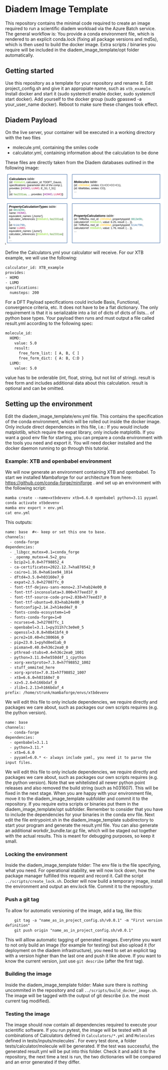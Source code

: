 # Diadem Image Template

This repository contains the minimal code required to create an image required to run a scientific diadem  workload via the Azure Batch service. The general workflow is: You provide a conda environment file, which is rendered to an explicit conda.lock (fixing all package versions and md5s), which is then used to build the docker image.
Extra scripts / binaries you require will be included in the diadem\_image\_template/opt folder automatically.

## Getting started
Use this repository as a template for your repository and rename it. Edit project\_config.sh and give it an appropiate name, such as `xtb_example`. Install docker and start it (sudo systemctl enable docker, sudo systemctl start docker). Add yourself to the docker group (sudo gpasswd -a your\_user\_name docker). Reboot to make sure these changes took effect.

## Diadem Payload
On the live server, your container will be executed in a working directory with the two files

* molecule.yml, containing the smiles code
* calculator.yml, containing information about the calculation to be done

These files are directly taken from the Diadem databases outlined in the following image:
![](docs/images/tablestructure.png)

Define the Calculators.yml your calculator will receive. For our XTB example, we will use the following:

```
calculator_id: XTB_example
provides:
- HOMO
- LUMO
specifications:
  numsteps: 200
```
For a DFT Payload specifications could include Basis, Functional, convergence criteria, etc. It does not have to be a flat dictionary. The only requirement is that it is serializable into a list of dicts of dicts of lists... of python base types. Your payload then runs and must output a file called result.yml according to the following spec:

```
molecule_id:
  HOMO:
    value: 5.0
    result:
      free_form_list: [ A, B, C ]
      free_form_dict: { A: B, C:D }
  LUMO:
    value: 5.0
```
value has to be orderable (int, float, string, but not list of string). result is free form and includes additional data about this calculation. result is optional and can be omitted.

## Setting up the environment
Edit the diadem\_image\_template/env.yml file. This contains the specification of the conda environment, which will be rolled out inside the docker image. Only include direct dependencies in this file, i.e.: If you would include  matplotlib, which require the expat library, only include matplotlib. If you want a good env file for starting, you can prepare a conda environment with the tools you need and export it. You will need docker installed and the docker daemon running to go through this tutorial.

### Example: XTB and openbabel environment
We will now generate an environment containing XTB and openbabel. To start we installed Mambaforge for our architecture from here: https://github.com/conda-forge/miniforge . and set up an environment with the following script:

    mamba create --name=xtbdevenv xtb=6.6.0 openbabel python=3.11 pyyaml
    conda activate xtbdevenv
    mamba env export > env.yml
    cat env.yml

This outputs:
````{verbatim}
name: base  #<- keep or set this one to base.
channels:
  - conda-forge
dependencies:
  - _libgcc_mutex=0.1=conda_forge
  - _openmp_mutex=4.5=2_gnu
  - bzip2=1.0.8=h7f98852_4
  - ca-certificates=2022.12.7=ha878542_0
  - cairo=1.16.0=ha61ee94_1014
  - dftd4=3.5.0=h03160e7_0
  - expat=2.5.0=h27087fc_0
  - font-ttf-dejavu-sans-mono=2.37=hab24e00_0
  - font-ttf-inconsolata=3.000=h77eed37_0
  - font-ttf-source-code-pro=2.038=h77eed37_0
  - font-ttf-ubuntu=0.83=hab24e00_0
  - fontconfig=2.14.2=h14ed4e7_0
  - fonts-conda-ecosystem=1=0
  - fonts-conda-forge=1=0
  - ncurses=6.3=h27087fc_1
  - openbabel=3.1.1=py311h7c3e0e0_5
  - openssl=3.0.8=h0b41bf4_0
  - pcre2=10.40=hc3806b6_0
  - pip=23.0.1=pyhd8ed1ab_0
  - pixman=0.40.0=h36c2ea0_0
  - pthread-stubs=0.4=h36c2ea0_1001
  - python=3.11.0=he550d4f_1_cpython
  - xorg-xextproto=7.3.0=h7f98852_1002
  - stuff_ommited_here
  - xorg-xproto=7.0.31=h7f98852_1007
  - xtb=6.6.0=h03160e7_0
  - xz=5.2.6=h166bdaf_0
  - zlib=1.2.13=h166bdaf_4
prefix: /home/strunk/mambaforge/envs/xtbdevenv
````
We will edit this file to only include dependencies, we require directly and packages we care about, such as packages our own scripts requires (e.g. the python version).


````{verbatim}
name: base
channels:
  - conda-forge
dependencies:
  - openbabel=3.1.1
  - python=3.11.*
  - xtb=6.6.0
  - pyyaml=6.0.* <- always include yaml, you need it to parse the input files.
````
We will edit this file to only include dependencies, we require directly and packages we care about, such as packages our own scripts requires (e.g. the python version). Note that we whitelisted all newer python point releases and also removed the build string (such as h031607). This will be fixed in the next stage. When you are happy with your environment file, move it to the diadem\_image\_template subfolder and commit it to the repository. If you require extra scripts or binaries put them in the diadem\_image\_template/opt subfolder. Remember to consider that you have to include the dependencies for your binaries in the conda env file. Next edit the file entrypoint.sh in the diadem\_image\_template subdirectory to start your program and generate the result.yml file. You can also generate an additional workdir\_bundle.tar.gz file, which will be staged out together with the actual results. This is meant for debugging purposes, so keep it small.

### Locking the environment
Inside the diadem\_image\_template folder: The env file is the file specifying, what you need. For operational stability, we will now lock down, how the package manager fulfilled this request and record it. Call the script `../scripts/create_lock.sh`. Docker will now build a temporary image, install the environment and output an env.lock file. Commit it to the repository.

### Push a git tag
To allow for automatic versioning of the image, add a tag, like this:

```
    git tag -a "name_as_in_project_config.sh/v0.0.1" -m "First version definition"
    git push origin "name_as_in_project_config.sh/v0.0.1"
```

This will alllow automatic tagging of generated images. Everytime you want to not only build an image (for example for testing) but also upload it (for deployment on the diadem infrastructure), you need to set an explicit tag with a version higher than the last one and push it like above. If you want to know the current version, just use `git describe` (after the first tag).

### Building the image
Inside the diadem\_image\_template folder: Make sure there is nothing uncommited in the repository and call `../scripts/build_docker_image.sh`. The image will be tagged with the output of git describe (i.e. the most current tag modified).

### Testing the image
The image should now contain all dependencies required to execute your scientific software. If you run pytest, the image will be tested with all combinations of Calculators defined in `Calculators/*.yml` and `Molecules` defined in tests/inputs/molecules`. For every test done, a folder tests/calculator/molecule will be generated. If the test was successful, the generated result.yml will be put into this folder. Check it and add it to the repository, the next time a test is run, the two dictionaries will be compared and an error generated if they differ.
